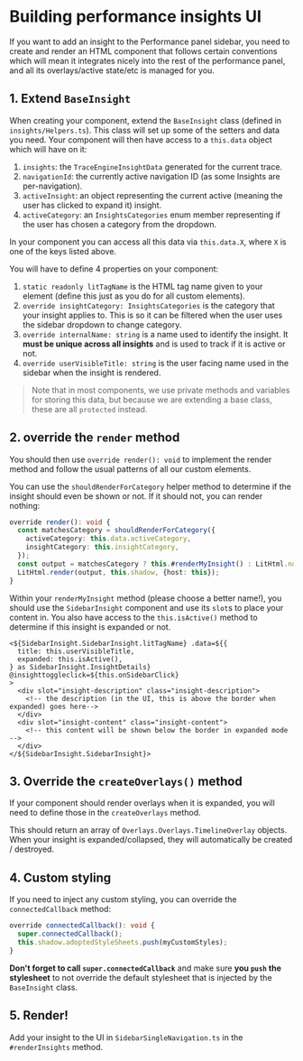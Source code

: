# Building performance insights UI

If you want to add an insight to the Performance panel sidebar, you need to create and render an HTML component that follows certain conventions which will mean it integrates nicely into the rest of the performance panel, and all its overlays/active state/etc is managed for you.

## 1. Extend `BaseInsight`

When creating your component, extend the `BaseInsight` class (defined in `insights/Helpers.ts`). This class will set up some of the setters and data you need. Your component will then have access to a `this.data` object which will have on it:

1. `insights`: the `TraceEngineInsightData` generated for the current trace.
2. `navigationId`: the currently active navigation ID (as some Insights are per-navigation).
3. `activeInsight`: an object representing the current active (meaning the user has clicked to expand it) insight.
4. `activeCategory`: an `InsightsCategories` enum member representing if the user has chosen a category from the dropdown.

In your component you can access all this data via `this.data.X`, where `X` is one of the keys listed above.

You will have to define 4 properties on your component:

1. `static readonly litTagName` is the HTML tag name given to your element (define this just as you do for all custom elements).
2. `override insightCategory: InsightsCategories` is the category that your insight applies to. This is so it can be filtered when the user uses the sidebar dropdown to change category.
3. `override internalName: string` is a name used to identify the insight. It **must be unique across all insights** and is used to track if it is active or not.
4. `override userVisibleTitle: string` is the user facing name used in the sidebar when the insight is rendered.

> Note that in most components, we use private methods and variables for storing this data, but because we are extending a base class, these are all `protected` instead.

## 2. override the `render` method

You should then use `override render(): void` to implement the render method and follow the usual patterns of all our custom elements.

You can use the `shouldRenderForCategory` helper method to determine if the insight should even be shown or not. If it should not, you can render nothing:

```ts
override render(): void {
  const matchesCategory = shouldRenderForCategory({
    activeCategory: this.data.activeCategory,
    insightCategory: this.insightCategory,
  });
  const output = matchesCategory ? this.#renderMyInsight() : LitHtml.nothing;
  LitHtml.render(output, this.shadow, {host: this});
}
```

Within your `renderMyInsight` method (please choose a better name!), you should use the `SidebarInsight` component and use its `slot`s to place your content in. You also have access to the `this.isActive()` method to determine if this insight is expanded or not.

```
<${SidebarInsight.SidebarInsight.litTagName} .data=${{
  title: this.userVisibleTitle,
  expanded: this.isActive(),
} as SidebarInsight.InsightDetails}
@insighttoggleclick=${this.onSidebarClick}
>
  <div slot="insight-description" class="insight-description">
    <!-- the description (in the UI, this is above the border when expanded) goes here-->
  </div>
  <div slot="insight-content" class="insight-content">
    <!-- this content will be shown below the border in expanded mode -->
  </div>
</${SidebarInsight.SidebarInsight}>
```

## 3. Override the `createOverlays()` method

If your component should render overlays when it is expanded, you will need to define those in the `createOverlays` method.

This should return an array of `Overlays.Overlays.TimelineOverlay` objects. When your insight is expanded/collapsed, they will automatically be created / destroyed.

## 4. Custom styling

If you need to inject any custom styling, you can override the `connectedCallback` method:

```ts
override connectedCallback(): void {
  super.connectedCallback();
  this.shadow.adoptedStyleSheets.push(myCustomStyles);
}
```

**Don't forget to call `super.connectedCallback`** and make sure **you `push` the stylesheet** to not override the default stylesheet that is injected by the `BaseInsight` class.

## 5. Render!

Add your insight to the UI in `SidebarSingleNavigation.ts` in the `#renderInsights` method.

